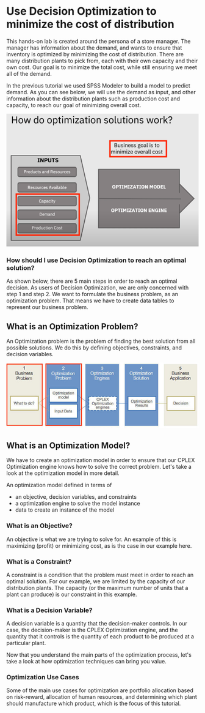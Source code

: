 # Use Decision Optimization to minimize the cost of distribution 
 This hands-on lab is created around the persona of a store manager. The manager has information about the demand, and wants to ensure that inventory is optimized by minimizing the cost of distribution. There are many distribution plants to pick from, each with their own capacity and their own cost. Our goal is to minimize the total cost, while still ensuring we meet all of the demand.

In the previous tutorial we used SPSS Modeler to build a model to predict demand. As you can see below, we will use the demand as input, 
and other information about the distribution plants such as production cost and capacity, to reach
our goal of minimizing overall cost.

![importProj](../images/DO-inputs.png)

### How should I use Decision Optimization to reach an optimal solution?

As shown below, there are 5 main steps in order to reach an optimal decision. As users of Decision Optimization, we are only concerned with step 1 and step 2. We want to formulate the business problem, as 
an optimization problem. That means we have to create data tables to represent our business problem.

## What is an Optimization Problem?

An Optimization problem is the problem of finding the best solution from all possible solutions. We 
do this by defining objectives, constraints, and decision variables. 

![importProj](../images/DO-process.jpg)

## What is an Optimization Model?

We have to create an optimization model in order to ensure that our CPLEX Optimization engine
knows how to solve the correct problem. Let's take a look at the optimization model in more detail.

An optimization model defined in terms of
 - an objective, decision variables, and constraints
 - a optimization engine to solve the model instance
 - data to create an instance of the model

### What is an Objective?

An objective is what we are trying to solve for. An example of this is maximizing (profit) or minimizing cost, as is the case in our example here.

### What is a Constraint?

A constraint is a condition that the problem must meet in order to reach an optimal solution. For our
example, we are limited by the capacity of our distribution plants. The capacity (or the maximum number of units that a plant can produce) is our constraint in this example.

### What is a Decision Variable?
A decision variable is a quantity that the decision-maker controls. In our case, the decision-maker is 
the CPLEX Optimization engine, and the quantity that it controls is the quantity of each product to 
be produced at a particular plant.

Now that you understand the main parts of the optimization process, let's take a look at how optimization 
techniques can bring you value.

### Optimization Use Cases

Some of the main use cases for optimization are portfolio allocation based on risk-reward, allocation of 
human resources, and determining which plant should manufacture which product, which is the focus of this tutorial.
<!-- 
![importProj](../images/use-cases.png)


In this tutorial, you will explore the following key capabilities:
 * You will learn how to build Optimization model
 * A model builder to guide developers through the typical optimization development steps
 * Dashboards for communicating the optimization model results

Required software, access, and files
To complete this lab, you will need:
• IBM Cloud Pak for Data
. IBM Watson Machine Learning Service


You will also need to download and unzip the files in [data folder](https://github.com/nmdoshi/WatsonStudio-Tutorial-COVID19-Analysis/tree/master/Tutorial3%20-%20Decision%20Optimization/data)

 We will be using decision optimization model builder for this tutorial. To learn more about model builder please click [here](https://www.ibm.com/support/producthub/icpdata/docs/content/SSQNUZ_current/do/DODS_Mdl_Assist/exhousebuildintro.html)


## Step

1. [Add a Decision Optimization to your Watson Studio Project](#1-Add-a-decision-optimization-to-your-watson-studio-project)

2. [Import the data required to build the model](#2-import-the-data-required-to-build-the-model)

3. [Run models and analyze results](#3-run-model-and-analyze-results)

4. [Explore other options](#4-explore-other-options)

5. [Run the model](#5-run-the-model)

6. [Explore solution](#6-explore-solution)

7. [Create a new scenario different model same data](#7-create-a-new-scenario-different-model-same-data)

8. [Visualization within model builder](#8-visualization-within-model-builder)

9. [Generating a Python notebook from your scenario](#9-generating-a-python-notebook-from-your-scenario)

10. [Additional examples for different domains](#10-additional-examples-for-different-domains)

### 1. Add a Decision Optimization to your Watson Studio Project

* Click on your newly created project.

* Once you have created your Watson Studio Project, you see a blue `Add to Project` button on the top-right corner of your screen.

![addProj](../images/Tutorial3-Step1-Addtoproject.png)

* Click the `Decision Optimization Experiments`.Select Watson Machine Learning service from the dropdown menu.Note: If Watson Machine Learning service is not available then create a service using Lite plan

![addProj](../images/Tutorial3-Step1-DOservice.png)
![addProj](../images/Tutorial3-Step1-newDOproject.png)

### 2. Import the data required to build the model
* Click the `Find and add data`. icon on the top right side and click on `browse`.as shown below
![importProj](../images/Tutorial3-Step2-Preparedata.png)

* Select all files and  Click `Open`. and import 5 input files required for building this model. The data can be found in [data](https://github.com/nmdoshi/WatsonStudio-Tutorial-COVID19-Analysis/tree/master/Tutorial3%20-%20Decision%20Optimization/data) folder of the github repo

![importProj](../images/Tutorial3-Step2-Importdata-files.png)

    Product.csv - This file contains product information. the columns in the file as follows
    Product - name of the products
    cost - cost to procure the products
    qty_per_unit - number of product in 1 unit
    unit_of_measure - metrics
    importanceFactor - importance with respect to pandemic
    required_qty_per_person - It is amount of product needed per patient/cases

    ProductAvailability.csv - These file contains product that is available for entire state to be distributed to the counties.
    Product - name of the products
    Availability - Qty of units available for that time period

    County.csv - This file is output from SPSS model where we are forecasting the number of potential cases for next 5 days
    County - name of the County
    forecasted_cases - no of forecasted new COVID cases
    forecasted_death - no of forecasted deaths

    CountyDemand.csv - This is the data collected from various counties with respected to their requirement for various products
    County - name of the county
    product - name of the product
    demand - units of preoduct requested to be supplied

    AllocationParameters - Budget allocated for the state

* Next, import files into model builder by selecting the files. Click `Import`.
![importProj](../images/Tutorial3-Step2-importdataforopti.png)

### 3. Run model and analyze results
* Click on `Run model` on model builder and you will see 3 options to build optimization model. For this example we use the modeling assistant, Click `Use Modeling Assistant`

![runProj](../images/Tutorial3-Step3-runmodel.png)

There are different decision domains currently available in the Modeling Assistant and you can be guided to choose the right domain for your problem. Documentation on different domains can be found [here](https://www.ibm.com/support/producthub/icpdata/docs/content/SSQNUZ_current/do/DODS_Mdl_Assist/mdl_asst_domains.html)

For this problem we will be using Selection and Allocation domain. Selection problems are about choosing from a list of possibilities. You can use the Selection and Allocation domain when you have combined all the possible choices. We would like to select the products(which are resources) for this model that we can allocate to counties.

**Selection & Allocation domain**

* Click `Selection & Allocation` domain and it asks series of questions. It needs to understand which table to select the data. The first question asked is `What are the items (or combinations) to select from?` Click on `Choose a table` drop down menu and select `CountyDemand` table. The next question is around allocation. The modeling assistant needs to understand if this is just a selection problem or it is combination of selection and allocation. The question asked is `How do you want the selection to be made ?` Turn the toggle on to allocate quantities and Click `Continue`. This will now frame the modeling problem automatically. You will see a screen that shows `Select and allocate CountyDemands.` Click `Finish`
![runProj](../images/Tutorial3-Step3-ModelingAssistant.gif)

* **Define Objectives** - In this step we would like to define our Objectives.

  **Objective 1**

      The first thing we would like is to allocate as much product that we can to the counties. In the suggestion section one can freely write the objective in English as an natural language. We will type in `Maximize total CountyDemand allocations` and hit enter. This will then show the list of all possible suggestions related to the CountyDemand table. Click the `+` icon next to the suggested objective. You will see that the objective is moved to the left-hand side under Objectives

  **Objective 2**

    The second objective is to make the allocation fair with respect to demand. In the suggestion box type `Balance gap between allocation  and demand over CountyDemands` look at all the suggestions and pick the one that has the objective.

  **Remove Objective**

    On the left-hand side when we formulated the objective the modeling assistant had already assumed an objective called `Maximize the total CountyDemand selections`. We don't need that so we can click the three dots next to it and it shows the options. Click `Remove`

![runProj](../images/Tutorial3-Step3-addObjectiveFunction.gif)

* **Define constraints**

  There are 3 constraints that we need to add

  **Constraint 1**  
    Since the quantities are in integers we want to make sure that the selection and allocation must be integers. To do so we will type `All CountyDemand allocations  must be integer` in suggestions section. Click the `+` icon to add to the models

  **Constraint 2**  
    Allocation of quantities need to be less the requested demand by counties. To do so we will type `For each CountyDemand , allocation  is less than or equal to  demand` in suggestions section. Click the `+` icon to add to the models

  **Constraint 3**  
    Overall budget for entire state is limited and allocation needs to be below allocated budget(in total units). To do so we will type `total CountyDemand allocations  is less than or equal to  max_budget of AllocationParameters ` in suggestions section. Click the `+` icon to add to the models

![runProj](../images/Tutorial3-Step3-Constraints.gif)

### 4. Explore other options

  **The Suggestions filter**
    You can also filter the suggestions to find objectives and constraints. Set Display by category to on (a tick is displayed on the switch) which opens a pane for you to select various categories of interest and apply filters to the list of suggestions. The filters enable you to see fewer suggestions.

  **The Settings tab**
    The Settings tab in the model view lists different scheduling and optimization parameters that can be edited. In this example the default duration unit, the optimization run time and the date/time format are shown. You can specify here a customized date/time format to suit your data.
  **The Data Schema tab**

    The Data Schema tab view lists, table by table, all information that the Modeling Assistant has imported and deduced from the input data that is necessary for the scheduling problem to be solved. This can be useful for expert users for data debugging purposes.

![runProj](../images/Tutorial3-Step4-Otheroptions.gif)

### 5. Run the model
You can change the solve time limit for your model in the model view in the Settings tab on the right. For this example, use the default limit. Other parameters can also be set using run configuration parameters (see [Run parameters](https://www.ibm.com/support/producthub/icpdata/docs/content/SSQNUZ_current/do/DODS_RunParameters/runparams.html#RunConfig) for more information).

Click `Run model` on the top. Combined Objective is displayed in this run status pop-up window. If you want to end this run before the optimal solution is obtained, you can quit by clicking Stop

![runProj](../images/Tutorial3-Step5-Run-model.png)

### 6. Explore solution

* When the run is completed, you can see the results in the `Explore solution` view. You can also click LOG to inspect the solver engine log files. The first table in the Explore solution view shows the objective (or objectives if you have several) with its values and the subsequent tables provides product selection and allocation.You can also download the solution tables as csv files.

![runmodel](../images/Tutorial3-Step6-explore-solution.png)

### 7. Create a new scenario different model same data

* Although you have solved the model in reality we need the units based on importance of products needed. For example ventilators and masks have a high importance and is needed first to save lives. We need to readjust the model to reflect the reality and maximize allocation based on importanceFactor

Create a new scenario in the model from scenario 1. Click the Scenario button on top of the page and scenario panel opens on the side. You will see Scenario 1 on it you will notice three dots, Click on it to see the drop down menu. Click the `Duplicate` and you will be prompted to give a name of new scenario. Type `Baseline with Importance` Click `Create`

![newscenario](../images/Tutorial3-Step7-duplicate-scenario.png)
![newscenario](../images/Tutorial3-Step7-duplicate-scenario-name.png)


* Click Run Model on left-hand side and it will show the modeling assistant model. In the suggestions type `Maximize total importanceFactor of product of allocation`. You will see the `Maximize total importanceFactor of product of CountyDemands over all allocations` objective in the suggestion. Click the `+` icon to add the objective to the model. You can use the slider to give this objective  more importance.

![newscenario](../images/Tutorial3-Step7-importance-objective.png)
![newscenario](../images/Tutorial3-Step7-importance-objective-slider.png)

Click `Run Model` and look at the solution in `Explore Solution` on left-hand-side

Click the Scenario button on top of the page and scenario panel opens on the side. You will see Scenario 1 on it you will notice three dots, Click on it to see the drop down menu. Click the `Rename` and you will be prompted to give a name of new scenario. Type `Baseline`


### 8. Visualization within model builder

* Click `Visualization` to build a dashboard.Click pencil icon to open visualization editor. Click `Json` and delete the content.
![visualization](../images/Tutorial3-Step8-visualization.png)
![visualization](../images/Tutorial3-Step8-visualization-pencil.png)
![visualization](../images/Tutorial3-Step8-visualization-json.png)

Open the [visualization.json file](https://github.com/nmdoshi/WatsonStudio-Tutorial-COVID19-Analysis/blob/master/Tutorial3%20-%20Decision%20Optimization/data/visualization.json). Copy the contents and paste in the Json editor
You should see the following Dashboard
![visualization](../images/Tutorial3-Step8-visualization-dashboard.png)

### 9. Generating a Python notebook from your scenario

* If you want to generate a Python notebook from your model created with the Modeling Assistant:
  * If the scenario panel is not open, click the `Scenarios` icon.
  * Click the three dots next to one of your scenarios and select `Generate` notebook.
  * Enter a name for your notebook and click Generate.
  * A Python notebook for this model is created in your Project.

![notebook_generation](../images/Tutorial3-Step9-generate-notebook.png)

### 10. Additional examples for different domains
* Download and unzip the DO-samples from the [Decision Optimization GitHub](https://github.com/IBMDecisionOptimization/DO-Samples/tree/watson_studio_cloud) on to your machine.

### Summary


Optimization-based decision applications involve embedded optimization models and algorithms as part of larger applications that may include
integration with databases and other enterprise systems. These applications can be used to perform A-B testing, where users can compare different scenarios, each involving different data.

By invoking the optimization model interactively and repeatedly, users can judge the impact of data changes, and analyze trade-offs between conflicting business goals and constraints.

This tutorial demonstrates a small example of creating a prescriptive optimization model on IBM Decision Optimization on Watson Studio(CPLEX engine). The tutorial goes over on importing the scenario into the project and running the model. The last step of the tutorial is about how to visualize and evaluate the results. -->
